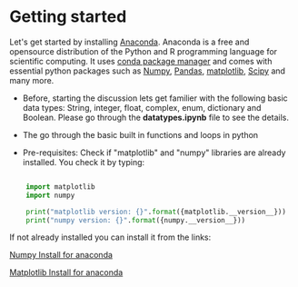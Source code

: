 # Getting started

Let's get started by installing [Anaconda](https://www.anaconda.com/products/individual). Anaconda is a free and opensource distribution of the Python and R programming language for scientific computing. It uses [conda package manager](https://docs.conda.io/projects/conda/en/latest/index.html) and comes with essential python packages such as [Numpy](https://numpy.org/), [Pandas](https://pandas.pydata.org/), [matplotlib](https://matplotlib.org/), [Scipy](https://www.scipy.org/) and many more.

+ Before, starting the discussion lets get familier with the following basic data types:
String, integer, float, complex, enum, dictionary and Boolean. Please go through the **datatypes.ipynb** file to see the details.

+ The go through the basic built in functions and loops in python 

+ Pre-requisites: Check if "matplotlib" and "numpy" libraries are already installed. You check it by typing:
```python

    import matplotlib
    import numpy

    print("matplotlib version: {}".format({matplotlib.__version__}))
    print("numpy version: {}".format({numpy.__version__}))
```

If not already installed you can install it from the links: 

[Numpy Install for anaconda](https://anaconda.org/conda-forge/matplotlib)

[Matplotlib Install for anaconda](https://anaconda.org/anaconda/numpy)

